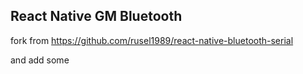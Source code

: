 ## React Native GM Bluetooth

fork from https://github.com/rusel1989/react-native-bluetooth-serial

and add some








